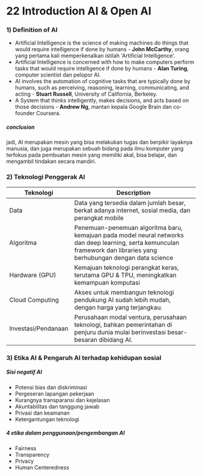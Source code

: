 # 22 Introduction AI & Open AI

### 1) Definition of AI

- Artificial Intelligence is the science of making machines do things that would require intelligence if done by humans - **John McCarthy**, orang yang pertama kali memperkenalkan istilah 'Artificial Intelligence'.
- Artificial Intelligence is concerned with how to make computers perform tasks that would require intelligence if done by humans - **Alan Turing**, computer scientist dan pelopor AI.
- AI involves the automation of cognitive tasks that are typically done by humans, such as perceiving, reasoning, learning, communicating, and acting - **Stuart Russell**, University of California, Berkeley.
- A System that thinks intelligently, makes decisions, and acts based on those decisions - **Andrew Ng**, mantan kepala Google Brain dan co-founder Coursera.

##### conclusion

jadi, AI merupakan mesin yang bisa melakukan tugas dan berpikir layaknya manusia, dan juga merupakan sebuah bidang pada ilmu komputer yang terfokus pada pembuatan mesin yang memiliki akal, bisa belajar, dan mengambil tindakan secara mandiri.

### 2) Teknologi Penggerak AI

| Teknologi           | Description                                                                                                                                                            |
| ------------------- | ---------------------------------------------------------------------------------------------------------------------------------------------------------------------- |
| Data                | Data yang tersedia dalam jumlah besar, berkat adanya internet, sosial media, dan perangkat mobile                                                                      |
| Algoritma           | Penemuan-penemuan algoritma baru, kemajuan pada model neural networks dan deep learning, serta kemunculan framework dan libraries yang berhubungan dengan data science |
| Hardware (GPU)      | Kemajuan teknologi perangkat keras, terutama GPU & TPU, meningkatkan kemampuan komputasi                                                                               |
| Cloud Computing     | Akses untuk membangun teknologi pendukung AI sudah lebih mudah, dengan harga yang terjangkau.                                                                          |
| Investasi/Pendanaan | Perusahaan modal ventura, perusahaan teknologi, bahkan pemerintahan di penjuru dunia mulai berinvestasi besar-besaran dibidang AI.                                     |

### 3) Etika AI & Pengaruh AI terhadap kehidupan sosial

##### Sisi negatif AI

- Potensi bias dan diskriminasi
- Pergeseran lapangan pekerjaan
- Kurangnya transparansi dan kejelasan
- Akuntabilitas dan tanggung jawab
- Privasi dan keamanan
- Ketergantungan teknologi

##### 4 etika dalam penggunaan/pengembangan AI

- Fairness
- Transparency
- Privacy
- Human Centeredness
